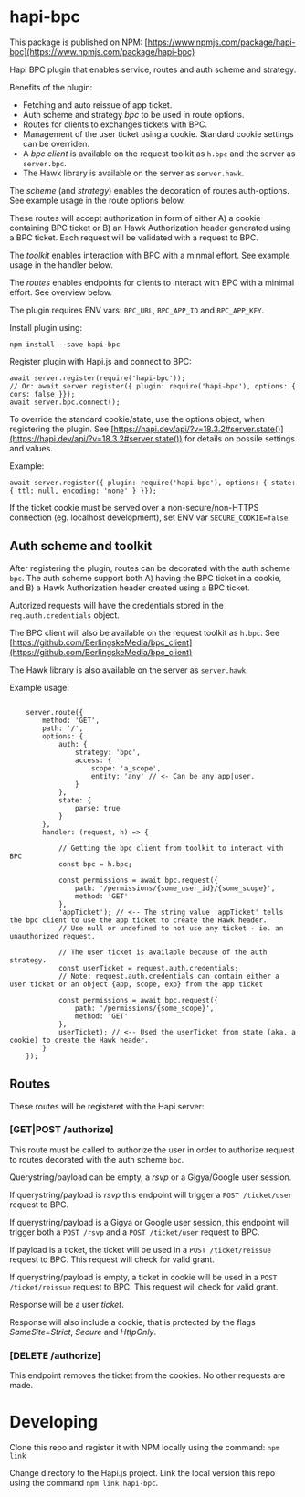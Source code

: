 # hapi-bpc

This package is published on NPM: [https://www.npmjs.com/package/hapi-bpc](https://www.npmjs.com/package/hapi-bpc)

Hapi BPC plugin that enables service, routes and auth scheme and strategy.

Benefits of the plugin:

* Fetching and auto reissue of app ticket.
* Auth scheme and strategy _bpc_ to be used in route options.
* Routes for clients to exchanges tickets with BPC.
* Management of the user ticket using a cookie. Standard cookie settings can be overriden.
* A _bpc client_ is available on the request toolkit as `h.bpc` and the server as `server.bpc`.
* The Hawk library is available on the server as `server.hawk`.

The _scheme_ (and _strategy_) enables the decoration of routes auth-options. See example usage in the route options below.

These routes will accept authorization in form of either A) a cookie containing BPC ticket or B) an Hawk Authorization header generated using a BPC ticket. Each request will be validated with a request to BPC.

The _toolkit_ enables interaction with BPC with a minmal effort. See example usage in the handler below.

The _routes_ enables endpoints for clients to interact with BPC with a minimal effort. See overview below.


The plugin requires ENV vars: `BPC_URL`, `BPC_APP_ID` and `BPC_APP_KEY`.

Install plugin using:

```
npm install --save hapi-bpc
```


Register plugin with Hapi.js and connect to BPC:

```
await server.register(require('hapi-bpc'));
// Or: await server.register({ plugin: require('hapi-bpc'), options: { cors: false }});
await server.bpc.connect();

```

To override the standard cookie/state, use the options object, when registering the plugin.
See [https://hapi.dev/api/?v=18.3.2#server.state()](https://hapi.dev/api/?v=18.3.2#server.state()) for details on possile settings and values.

Example:

```
await server.register({ plugin: require('hapi-bpc'), options: { state: { ttl: null, encoding: 'none' } }});

```


If the ticket cookie must be served over a non-secure/non-HTTPS connection (eg. localhost development), set ENV var `SECURE_COOKIE=false`.

## Auth scheme and toolkit

After registering the plugin, routes can be decorated with the auth scheme `bpc`. The auth scheme support both A) having the BPC ticket in a cookie, and B) a Hawk Authorization header created using a BPC ticket.

Autorized requests will have the credentials stored in the `req.auth.credentials` object.

The BPC client will also be available on the request toolkit as `h.bpc`.
See [https://github.com/BerlingskeMedia/bpc_client](https://github.com/BerlingskeMedia/bpc_client)

The Hawk library is also available on the server as `server.hawk`.

Example usage:

```

    server.route({
        method: 'GET',
        path: '/',
        options: {
            auth: {
                strategy: 'bpc',
                access: {
                    scope: 'a_scope',
                    entity: 'any' // <- Can be any|app|user.
                }
            },
            state: {
                parse: true
            }
        },
        handler: (request, h) => {

            // Getting the bpc client from toolkit to interact with BPC
            const bpc = h.bpc;

            const permissions = await bpc.request({
                path: '/permissions/{some_user_id}/{some_scope}',
                method: 'GET'
            },
            'appTicket'); // <-- The string value 'appTicket' tells the bpc client to use the app ticket to create the Hawk header.
            // Use null or undefined to not use any ticket - ie. an unauthorized request.

            // The user ticket is available because of the auth strategy.
            const userTicket = request.auth.credentials;
            // Note: request.auth.credentials can contain either a user ticket or an object {app, scope, exp} from the app ticket

            const permissions = await bpc.request({
                path: '/permissions/{some_scope}',
                method: 'GET'
            },
            userTicket); // <-- Used the userTicket from state (aka. a cookie) to create the Hawk header.
        }
    });

```


## Routes

These routes will be registeret with the Hapi server:

### [GET|POST /authorize]

This route must be called to authorize the user in order to authorize request to routes decorated with the auth scheme `bpc`.

Querystring/payload can be empty, a _rsvp_ or a Gigya/Google user session.

If querystring/payload is _rsvp_ this endpoint will trigger a `POST /ticket/user` request to BPC.

If querystring/payload is a Gigya or Google user session, this endpoint will trigger both a `POST /rsvp` and a `POST /ticket/user` request to BPC.

If payload is a ticket, the ticket will be used in a `POST /ticket/reissue` request to BPC.
This request will check for valid grant.

If querystring/payload is empty, a ticket in cookie will be used in a `POST /ticket/reissue` request to BPC.
This request will check for valid grant.

Response will be a user _ticket_.

Response will also include a cookie, that is protected by the flags _SameSite=Strict_, _Secure_ and _HttpOnly_.


### [DELETE /authorize]

This endpoint removes the ticket from the cookies. No other requests are made.


# Developing

Clone this repo and register it with NPM locally using the command: `npm link`

Change directory to the Hapi.js project. Link the local version this repo using the command `npm link hapi-bpc`.
